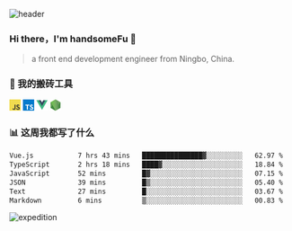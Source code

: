 ![header](https://raw.githubusercontent.com/fzq1998/fzq1998/master/header.png)

### Hi there，I'm handsomeFu 👋

> a front end development engineer from Ningbo, China.

### 🔧 我的搬砖工具
<code><img height="20" src="https://raw.githubusercontent.com/github/explore/80688e429a7d4ef2fca1e82350fe8e3517d3494d/topics/javascript/javascript.png" alt="javascript"></code>
<code><img height="20" src="https://raw.githubusercontent.com/github/explore/80688e429a7d4ef2fca1e82350fe8e3517d3494d/topics/typescript/typescript.png" alt="typescript"></code>
<code><img height="20" src="https://raw.githubusercontent.com/github/explore/80688e429a7d4ef2fca1e82350fe8e3517d3494d/topics/vue/vue.png" alt="vue"></code>
<code><img height="20" src="https://raw.githubusercontent.com/github/explore/80688e429a7d4ef2fca1e82350fe8e3517d3494d/topics/nodejs/nodejs.png" alt="nodejs"></code>



### 📊 这周我都写了什么
<!--START_SECTION:waka-->

```text
Vue.js           7 hrs 43 mins   ███████████████▓░░░░░░░░░   62.97 %
TypeScript       2 hrs 18 mins   ████▓░░░░░░░░░░░░░░░░░░░░   18.84 %
JavaScript       52 mins         █▓░░░░░░░░░░░░░░░░░░░░░░░   07.15 %
JSON             39 mins         █▒░░░░░░░░░░░░░░░░░░░░░░░   05.40 %
Text             27 mins         █░░░░░░░░░░░░░░░░░░░░░░░░   03.67 %
Markdown         6 mins          ▒░░░░░░░░░░░░░░░░░░░░░░░░   00.83 %
```

<!--END_SECTION:waka-->


![expedition](https://raw.githubusercontent.com/fzq1998/fzq1998/master/expedition.gif)

